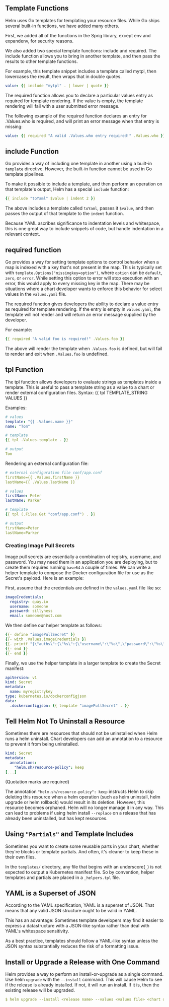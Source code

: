 
## Template Functions

Helm uses Go templates for templating your resource files. While Go ships several built-in functions, we have added many others.

First, we added all of the functions in the Sprig library, except env and expandenv, for security reasons.

We also added two special template functions: include and required. The include function allows you to bring in another template, and then pass the results to other template functions.

For example, this template snippet includes a template called mytpl, then lowercases the result, then wraps that in double quotes.

```yml
value: {{ include "mytpl" . | lower | quote }}
```

The required function allows you to declare a particular values entry as required for template rendering. If the value is empty, the template rendering will fail with a user submitted error message.

The following example of the required function declares an entry for .Values.who is required, and will print an error message when that entry is missing:

```yml
value: {{ required "A valid .Values.who entry required!" .Values.who }}
```

## include Function

Go provides a way of including one template in another using a built-in `template` directive. However, the built-in function cannot be used in Go template pipelines.

To make it possible to include a template, and then perform an operation on that template's output, Helm has a special `include` function:

```yml
{{ include "toYaml" $value | indent 2 }}
```

The above includes a template called `toYaml`, passes it `$value`, and then passes the output of that template to the `indent` function.

Because YAML ascribes significance to indentation levels and whitespace, this is one great way to include snippets of code, but handle indentation in a relevant context.

## required function

Go provides a way for setting template options to control behavior when a map is indexed with a key that's not present in the map. This is typically set with `template.Options("missingkey=option")`, where `option` can be `default`, `zero`, or `error`. While setting this option to error will stop execution with an error, this would apply to every missing key in the map. There may be situations where a chart developer wants to enforce this behavior for select values in the `values.yaml` file.

The required function gives developers the ability to declare a value entry as required for template rendering. If the entry is empty in `values.yaml`, the template will not render and will return an error message supplied by the developer.

For example:

```yml
{{ required "A valid foo is required!" .Values.foo }}
```

The above will render the template when `.Values.foo` is defined, but will fail to render and exit when `.Values.foo` is undefined.

## tpl Function

The tpl function allows developers to evaluate strings as templates inside a template. This is useful to pass a template string as a value to a chart or render external configuration files. Syntax: {{ tpl TEMPLATE_STRING VALUES }}

Examples:

```yml
# values
template: "{{ .Values.name }}"
name: "Tom"

# template
{{ tpl .Values.template . }}

# output
Tom
```

Rendering an external configuration file:

```yml
# external configuration file conf/app.conf
firstName={{ .Values.firstName }}
lastName={{ .Values.lastName }}

# values
firstName: Peter
lastName: Parker

# template
{{ tpl (.Files.Get "conf/app.conf") . }}

# output
firstName=Peter
lastName=Parker
```

### Creating Image Pull Secrets

Image pull secrets are essentially a combination of registry, username, and password. You may need them in an application you are deploying, but to create them requires running `base64` a couple of times. We can write a helper template to compose the Docker configuration file for use as the Secret's payload. Here is an example:

First, assume that the credentials are defined in the `values.yaml` file like so:

```yml
imageCredentials:
  registry: quay.io
  username: someone
  password: sillyness
  email: someone@host.com
```

We then define our helper template as follows:

```yml
{{- define "imagePullSecret" }}
{{- with .Values.imageCredentials }}
{{- printf "{\"auths\":{\"%s\":{\"username\":\"%s\",\"password\":\"%s\",\"email\":\"%s\",\"auth\":\"%s\"}}}" .registry .username .password .email (printf "%s:%s" .username .password | b64enc) | b64enc }}
{{- end }}
{{- end }}
```

Finally, we use the helper template in a larger template to create the Secret manifest:

```yml
apiVersion: v1
kind: Secret
metadata:
  name: myregistrykey
type: kubernetes.io/dockerconfigjson
data:
  .dockerconfigjson: {{ template "imagePullSecret" . }}
```

## Tell Helm Not To Uninstall a Resource
Sometimes there are resources that should not be uninstalled when Helm runs a helm uninstall. Chart developers can add an annotation to a resource to prevent it from being uninstalled.

```yml
kind: Secret
metadata:
  annotations:
    "helm.sh/resource-policy": keep
[...]
```

(Quotation marks are required)

The annotation `"helm.sh/resource-policy": keep` instructs Helm to skip deleting this resource when a helm operation (such as helm uninstall, helm upgrade or helm rollback) would result in its deletion. However, this resource becomes orphaned. Helm will no longer manage it in any way. This can lead to problems if using helm install `--replace` on a release that has already been uninstalled, but has kept resources.

## Using `"Partials"` and Template Includes

Sometimes you want to create some reusable parts in your chart, whether they're blocks or template partials. And often, it's cleaner to keep these in their own files.

In the `templates/` directory, any file that begins with an underscore(`_`) is not expected to output a Kubernetes manifest file. So by convention, helper templates and partials are placed in a `_helpers.tpl` file.

## YAML is a Superset of JSON

According to the YAML specification, YAML is a superset of JSON. That means that any valid JSON structure ought to be valid in YAML.

This has an advantage: Sometimes template developers may find it easier to express a datastructure with a JSON-like syntax rather than deal with YAML's whitespace sensitivity.

As a best practice, templates should follow a YAML-like syntax unless the JSON syntax substantially reduces the risk of a formatting issue.

## Install or Upgrade a Release with One Command

Helm provides a way to perform an install-or-upgrade as a single command. Use helm `upgrade` with the `--install` command. This will cause Helm to see if the release is already installed. If not, it will run an install. If it is, then the existing release will be upgraded.

```yml
$ helm upgrade --install <release name> --values <values file> <chart directory>
```